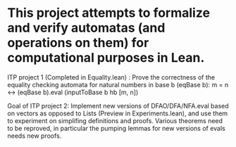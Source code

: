 # This project attempts to formalize and verify automatas (and operations on them) for computational purposes in Lean.
ITP project 1 (Completed in Equality.lean) : Prove the correctness of the equality checking automata for natural numbers in base b (eqBase b): 
m = n ↔ (eqBase b).eval (inputToBase b hb [m, n])

Goal of ITP project 2: Implement new versions of DFAO/DFA/NFA.eval based on vectors as opposed to Lists (Preview in Experiments.lean), and use them to experiment on simplifing definitions and proofs. Various theorems need to be reproved, in particular the pumping lemmas for new versions of evals needs new proofs.